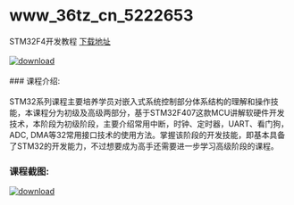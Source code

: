 # www_36tz_cn_5222653
STM32F4开发教程
[下载地址](http://www.36tz.cn/article/5222653 "下载地址")
<br/></br>[![download](http://36tz.cn/muke_img/2022_02_1-3-300x168.png "下载地址")](http://www.36tz.cn/article/5222653 "下载地址")
<br/></br>### 课程介绍:<br/></br>STM32系列课程主要培养学员对嵌入式系统控制部分体系结构的理解和操作技能，本课程分为初级及高级两部分，基于STM32F407这款MCU讲解软硬件开发技术，本阶段为初级阶段，主要介绍常用中断，时钟、定时器，UART、看门狗，ADC, DMA等32常用接口技术的使用方法。掌握该阶段的开发技能，即基本具备了STM32的开发能力，不过想要成为高手还需要进一步学习高级阶段的课程。

### 课程截图:
[![download](http://36tz.cn/muke_img/2022_02_2-3.png "下载地址")](http://www.36tz.cn/article/5222653 "下载地址")
